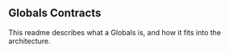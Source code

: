 ## Globals Contracts

This readme describes what a Globals is, and how it fits into the architecture.
